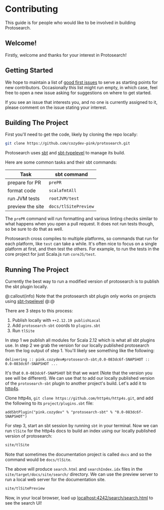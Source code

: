 # Contributing

This guide is for people who would like to be involved in building Protosearch.


## Welcome!

Firstly, welcome and thanks for your interest in Protosearch!


## Getting Started

We hope to maintain a list of [good first issues] to serve as starting points for new contributors.
Occasionally this list might run empty, in which case, feel free to open a new issue asking for suggestions on where to get started.

If you see an issue that interests you, and no one is currently assigned to it, please comment on the issue stating your interest.


## Building The Project

First you'll need to get the code, likely by cloning the repo locally:

```sh
git clone https://github.com/cozydev-pink/protosearch.git
```

Protosearch uses [sbt] and [sbt-typelevel] to manage its build.

Here are some common tasks and their sbt commands:

| Task             | sbt command          |
| --------------   | -------------------- |
| prepare for PR   | `prePR`              |
| format code      | `scalafmtAll`        |
| run JVM tests    | `rootJVM/test`       |
| preview the site | `docs/tlSitePreview` |

The `prePR` command will run formatting and various linting checks similar to what happens when you open a pull request.
It does not run tests though, so be sure to do that as well.

Protosearch cross compiles to multiple platforms, so commands that run for each platform, like `test` can take a while.
It's often nice to focus on a single platform at first, and then test the others.
For example, to run the tests in the core project for just Scala.js run `coreJS/test`.


## Running The Project

Currently the best way to run a modified version of protosearch is to publish the sbt plugin locally.

@:callout(info)
Note that the protosearch sbt plugin only works on projects using [sbt-typelevel]
@:@

There are 3 steps to this process:

1. Publish locally with `++2.12.19 publishLocal`
2. Add `protosearch-sbt` coords to `plugins.sbt`
3. Run `tlSite`

In step 1 we publish all modules for Scala 2.12 which is what all sbt plugins use.
In step 2 we grab the version for our locally published protosearch from the log output of step 1.
You'll likely see something like the following:

```
delivering :: pink.cozydev#protosearch-sbt;0.0-083dc6f-SNAPSHOT :: 0.0-083dc6f-SNAPSHOT ...
```

It's that `0.0-083dc6f-SNAPSHOT` bit that we want (Note that the version you see will be different).
We can use that to add our locally published version of the `protosearch-sbt` plugin to another project's build.
Let's add it to [http4s].

Clone http4s, `git clone https://github.com/http4s/http4s.git`, and add the following to its `project/plugins.sbt` file:

```
addSbtPlugin("pink.cozydev" % "protosearch-sbt" % "0.0-083dc6f-SNAPSHOT")
```

For step 3, start an sbt session by running `sbt` in your terminal.
Now we can run `tlSite` for the http4s docs to build an index using our locally published version of protosearch:

```sh
site/tlSite
```

Note that sometimes the documentation project is called `docs` and so the command would be `docs/tlSite`.

The above will produce `search.html` and `searchIndex.idx` files in the `site/target/docs/site/search/` directory.
We can use the preview server to run a local web server for the documentation site.

```sh
site/tlSitePreview
```

Now, in your local browser, load up [localhost:4242/search/search.html](http://localhost:4242/search/search.html) to see the search UI!


[good first issues]: https://github.com/cozydev-pink/protosearch/issues?q=is%3Aissue+is%3Aopen+label%3A%22good+first+issue%22
[sbt]: https://www.scala-sbt.org/download/
[sbt-typelevel]: https://typelevel.org/sbt-typelevel/
[http4s]: https://http4s.org/
